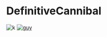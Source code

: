 # DefinitiveCannibal 


![k](https://64.media.tumblr.com/c1a8621b9609597607136c4414e1561a/689741eb3c8ecfec-24/s1280x1920/e8c95ece92ca97452e1307453280d2ade0fb9044.pnj)
[![guy](https://64.media.tumblr.com/2887d5570dd6ecfbed779d9bff9763da/113d1b949bdeb6d9-8e/s250x400/d46d7082b8091690a541b348b1406313e0f0468d.pnj
)](https://rentry.co/angelsarecute/)

